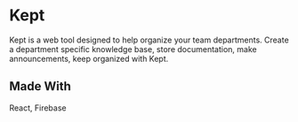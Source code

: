 # Kept

Kept is a web tool designed to help organize your team departments. Create a department specific knowledge base, store documentation, make announcements, keep organized with Kept.

## Made With

React, Firebase
